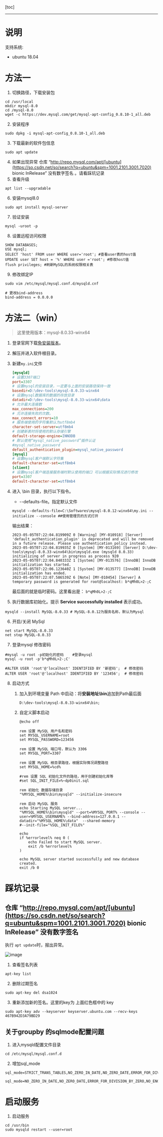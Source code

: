 [toc]

---

# 说明



支持系统: 

- ubuntu 18.04





# 方法一

1. 切换路径，下载安装包

```shell
cd /usr/local
mkdir mysql-8.0
cd /mysql-8.0
wget -c https://dev.mysql.com/get/mysql-apt-config_0.8.10-1_all.deb
```

2. 安装程序

```shell
sudo dpkg -i mysql-apt-config_0.8.10-1_all.deb
``` 

3. 下载最新的软件包信息 

```shell
sudo apt update	
```

4. 如果出现异常 仓库 “http://repo.mysql.com/apt/[ubuntu](https://so.csdn.net/so/search?q=ubuntu&spm=1001.2101.3001.7020) bionic InRelease” 没有数字签名 。请看踩坑记录
5. 查看升级

```shell
apt list --upgradable
```

6.  安装mysql8.0 

```shell
sudo apt install mysql-server
```

7.  验证安装 

```shell
mysql -uroot -p
```

8. 设置远程访问权限

```shell
SHOW DATABASES;
USE mysql;
SELECT 'host' FROM user WHERE user='root'; #查看user表的host值
UPDATE user SET host = '%' WHERE user ='root'; #修改host值
flush privileges; #刷新MySQL的系统权限相关表
```

9. 修改绑定IP

```shell
sudo vim /etc/mysql/mysql.conf.d/mysqld.cnf

# 更改bind-address
bind-address = 0.0.0.0
```

# 方法二（win）

> 这里使用版本：mysql-8.0.33-winx64

1. 登录官网下载[免安装版本](https://dev.mysql.com/downloads/file/?id=518220)。

2. 解压并进入软件根目录。

3. 新建`my.ini`文件

   ```ini
   [mysqld]
   # 设置3307端口
   port=3307
   # 设置mysql的安装目录，一定要与上面的安装路径保持一致
   basedir=D:\dev-tools\mysql-8.0.33-winx64
   # 设置mysql数据库的数据的存放目录
   datadir=D:\dev-tools\mysql-8.0.33-winx64\data
   # 允许最大连接数
   max_connections=200
   # 允许连接失败的次数。
   max_connect_errors=10
   # 服务端使用的字符集默认为utf8mb4
   character-set-server=utf8mb4
   # 创建新表时将使用的默认存储引擎
   default-storage-engine=INNODB
   # 默认使用“mysql_native_password”插件认证
   #mysql_native_password
   default_authentication_plugin=mysql_native_password
   [mysql]
   # 设置mysql客户端默认字符集
   default-character-set=utf8mb4
   [client]
   # 设置mysql客户端连接服务端时默认使用的端口 可以根据实际情况进行修改
   port=3307
   default-character-set=utf8mb4
   ```

4. 进入 \bin 目录，执行以下指令。

   - --defaults-file。指定默认文件

   ```shell
   mysqld --defaults-file=C:\Softwares\mysql-8.0.12-winx64\my.ini --initialize --console ##使用管理员的方式打开
   ```

   输出结果：

   ```shell
   2023-05-05T07:22:04.819909Z 0 [Warning] [MY-010918] [Server] 'default_authentication_plugin' is deprecated and will be removed in a future release. Please use authentication_policy instead.
   2023-05-05T07:22:04.819935Z 0 [System] [MY-013169] [Server] D:\dev-tools\mysql-8.0.33-winx64\bin\mysqld.exe (mysqld 8.0.33) initializing of server in progress as process 920
   2023-05-05T07:22:04.840333Z 1 [System] [MY-013576] [InnoDB] InnoDB initialization has started.
   2023-05-05T07:22:06.123640Z 1 [System] [MY-013577] [InnoDB] InnoDB initialization has ended.
   2023-05-05T07:22:07.586539Z 6 [Note] [MY-010454] [Server] A temporary password is generated for root@localhost: b*qMh0L>2-;C
   ```

   最后面的就是临时密码。这里看出是： `b*qMh0L>2-;C`

5. 执行数据库初始化。提示 **Service successfully installed** 表示成功。

```shell
mysqld --install MySQL-8.0.33 # MySQL-8.0.12为服务名称，默认为Mysql
```

6. 开启/关闭 MySql

```shell
net start MySQL-8.0.33
net stop MySQL-8.0.33
```

7. 登录mysql 修改密码

```shell
#mysql -u root -p初始化的密码    #登录mysql
mysql -u root -p'b*qMh0L>2-;C' 

#ALTER USER 'root'@'localhost' IDENTIFIED BY '新密码';  # 修改密码
ALTER USER 'root'@'localhost' IDENTIFIED BY '123456';  # 修改密码
```

8. 启动方式

   1. 加入到环境变量 Path 中启动：将**安装地址\bin**追加到Path最后面

      ```
      D:\dev-tools\mysql-8.0.33-winx64\bin;
      ```

   2. 自定义脚本启动

      ```shell
      @echo off
      
      rem 设置 MySQL 用户名和密码
      set MYSQL_USERNAME=root
      set MYSQL_PASSWORD=123456
      
      rem 设置 MySQL 端口号，默认为 3306
      set MYSQL_PORT=3307
      
      rem 设置 MySQL 根目录路径，根据实际情况调整路径
      set MYSQL_HOME=%cd%
      
      #rem 设置 SQL 初始化文件的路径，用于创建初始化库等
      #set SQL_INIT_FILE=%~dp0init.sql
      
      rem 初始化 数据存储目录
      "%MYSQL_HOME%\bin\mysqld" --initialize-insecure
      
      rem 启动 MySQL 服务
      echo Starting MySQL server...
      "%MYSQL_HOME%\bin\mysqld" --port=%MYSQL_PORT% --console --user=%MYSQL_USERNAME% --bind-address=127.0.0.1 --datadir="%MYSQL_HOME%\data"  --shared-memory   
      #--init-file="%SQL_INIT_FILE%"
      
      echo 
      if %errorlevel% neq 0 (
          echo Failed to start MySQL server.
          exit /b %errorlevel%
      )
      
      echo MySQL server started successfully and new database created.
      exit /b 0
      ```

      


# 踩坑记录

##  仓库 “http://repo.mysql.com/apt/[ubuntu](https://so.csdn.net/so/search?q=ubuntu&spm=1001.2101.3001.7020) bionic InRelease” 没有数字签名 

执行 `apt update`时，报出异常。

![image](搭建mysql8.0.assets/1669883831227.jpg)

1. 查看签名列表

```shell
apt-key list
```

2.  删除过期签名 

```shell
sudo apt-key del dsa1024
```

3.  重新添加新的签名。这里的key为 上面红色框中的 key 

```shell
sudo apt-key adv --keyserver keyserver.ubuntu.com --recv-keys 467B942D3A79BD29
```

## 关于groupby 的sqlmode配置问题

1. 进入mysqld配置文件目录

```shell
cd /etc/mysql/mysql.conf.d
```

2. 增加sql_mode

```shell
sql_mode=STRICT_TRANS_TABLES,NO_ZERO_IN_DATE,NO_ZERO_DATE,ERROR_FOR_DIVISION_BY_ZERO,NO_AUTO_CREATE_USER,NO_ENGINE_SUBSTITUTION 

sql_mode=NO_ZERO_IN_DATE,NO_ZERO_DATE,ERROR_FOR_DIVISION_BY_ZERO,NO_ENGINE_SUBSTITUTION
```

# 启动服务

1. 启动服务

```shell
cd /usr/bin
sudo mysqld restart --user=root
```

